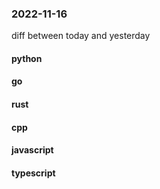 ### 2022-11-16
diff between today and yesterday

#### python

#### go

#### rust

#### cpp

#### javascript

#### typescript
